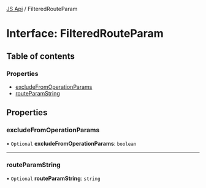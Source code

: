 [JS Api](../index.md) / FilteredRouteParam

# Interface: FilteredRouteParam

## Table of contents

### Properties

- [excludeFromOperationParams](FilteredRouteParam.md#excludefromoperationparams)
- [routeParamString](FilteredRouteParam.md#routeparamstring)

## Properties

### excludeFromOperationParams

• `Optional` **excludeFromOperationParams**: `boolean`

___

### routeParamString

• `Optional` **routeParamString**: `string`
